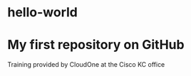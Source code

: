 # hello-world
My first repository on GitHub
===
Training provided by CloudOne
at the Cisco KC office
